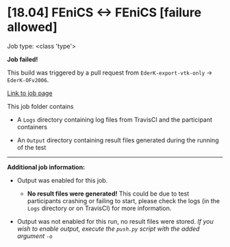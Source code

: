 # [18.04] FEniCS <-> FEniCS [failure allowed]

Job type: <class 'type'>



**Job failed!**



This build was triggered by a pull request from `EderK-export-vtk-only` → `EderK-OFv2006`.



[Link to job page]({[job_link]})


This job folder contains
- A `Logs` directory containing log files from TravisCI and the participant containers

- An `Output` directory containing result files generated during the running of the test


---


**Additional job information:**


- Output was enabled for this job.

	- **No result files were generated!** This could be due to test participants crashing or failing to start, please check the logs (in the `Logs` directory or on TravisCI) for more information.

- Output was not enabled for this run, no result files were stored. _If you wish to enable output, execute the `push.py` script with the added argument `-o`_







